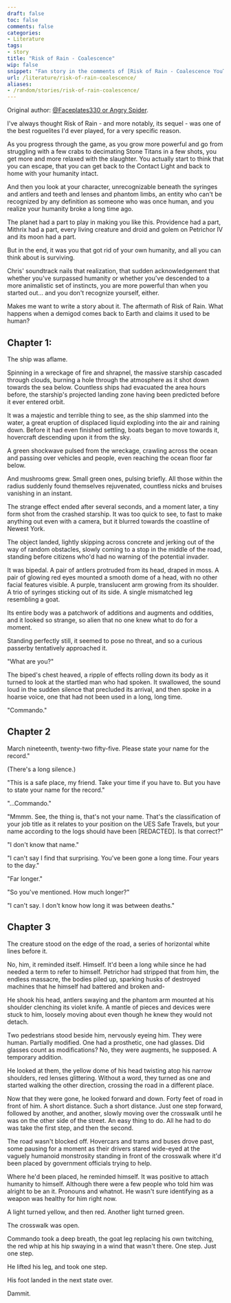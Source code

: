 ```yaml
---
draft: false
toc: false
comments: false
categories:
- Literature
tags:
- story
title: "Risk of Rain - Coalescence"
wip: false
snippet: "Fan story in the comments of [Risk of Rain - Coalescence YouTube video](https://www.youtube.com/watch?v=ysPtBjY8o_A)"
url: /literature/risk-of-rain-coalescence/
aliases:
- /random/stories/risk-of-rain-coalescence/
---
```


Original author: [@Faceplates330 or Angry Spider][ch].


[ch]: https://www.youtube.com/channel/UC5cjj0KMxdLlBQjPz-BK9jQ

I've always thought Risk of Rain - and more notably, its sequel - was one of the
best roguelites I'd ever played, for a very specific reason.

As you progress through the game, as you grow more powerful and go from
struggling with a few crabs to decimating Stone Titans in a few shots, you get
more and more relaxed with the slaughter. You actually start to think that you
can escape, that you can get back to the Contact Light and back to home with
your humanity intact. 

And then you look at your character, unrecognizable beneath the syringes and
antlers and teeth and lenses and phantom limbs, an entity who can't be
recognized by any definition as someone who was once human, and you realize your
humanity broke a long time ago. 

The planet had a part to play in making you like this. Providence had a part,
Mithrix had a part, every living creature and droid and golem on Petrichor IV
and its moon had a part. 

But in the end, it was you that got rid of your own humanity, and all you can
think about is surviving. 

Chris' soundtrack nails that realization, that sudden acknowledgement that
whether you've surpassed humanity or whether you've descended to a more
animalistic set of instincts, you are more powerful than when you started out...
and you don't recognize yourself, either. 

Makes me want to write a story about it. The aftermath of Risk of Rain. What
happens when a demigod comes back to Earth and claims it used to be human?

## Chapter 1:

The ship was aflame. 

Spinning in a wreckage of fire and shrapnel, the massive starship cascaded
through clouds, burning a hole through the atmosphere as it shot down towards
the sea below. Countless ships had evacuated the area hours before, the
starship's projected landing zone having been predicted before it ever entered
orbit.

It was a majestic and terrible thing to see, as the ship slammed into the water,
a great eruption of displaced liquid exploding into the air and raining down.
Before it had even finished settling, boats began to move towards it, hovercraft
descending upon it from the sky. 

A green shockwave pulsed from the wreckage, crawling across the ocean and
passing over vehicles and people, even reaching the ocean floor far below. 

And mushrooms grew. Small green ones, pulsing briefly. All those within the
radius suddenly found themselves rejuvenated, countless nicks and bruises
vanishing in an instant. 

The strange effect ended after several seconds, and a moment later, a tiny form
shot from the crashed starship. It was too quick to see, to fast to make
anything out even with a camera, but it blurred towards the coastline of Newest
York. 

The object landed, lightly skipping across concrete and jerking out of the way
of random obstacles, slowly coming to a stop in the middle of the road, standing
before citizens who'd had no warning of the potential invader. 

It was bipedal. A pair of antlers protruded from its head, draped in moss. A
pair of glowing red eyes mounted a smooth dome of a head, with no other facial
features visible. A purple, translucent arm growing from its shoulder. A trio of
syringes sticking out of its side. A single mismatched leg resembling a goat. 

Its entire body was a patchwork of additions and augments and oddities, and it
looked so strange, so alien that no one knew what to do for a moment.

Standing perfectly still, it seemed to pose no threat, and so a curious passerby
tentatively approached it. 

"What are you?" 

The biped's chest heaved, a ripple of effects rolling down its body as it turned
to look at the startled man who had spoken. It swallowed, the sound loud in the
sudden silence that precluded its arrival, and then spoke in a hoarse voice, one
that had not been used in a long, long time.

"Commando."

## Chapter 2
March nineteenth, twenty-two fifty-five. Please state your name for the record."

(There's a long silence.)

"This is a safe place, my friend. Take your time if you have to. But you have to
state your name for the record."

"...Commando."

"Mmmm. See, the thing is, that's not your name. That's the classification of
your job title as it relates to your position on the UES Safe Travels, but your
name according to the logs should have been [REDACTED]. Is that correct?"

"I don't know that name."

"I can't say I find that surprising. You've been gone a long time. Four years to
the day."

"Far longer."

"So you've mentioned. How much longer?"

"I can't say. I don't know how long it was between deaths."
 
## Chapter 3

The creature stood on the edge of the road, a series of horizontal white lines before it. 

No, him, it reminded itself. Himself. It'd been a long while since he had needed
a term to refer to himself. Petrichor had stripped that from him, the endless
massacre, the bodies piled up, sparking husks of destroyed machines that he
himself had battered and broken and-

He shook his head, antlers swaying and the phantom arm mounted at his shoulder
clenching its violet knife. A mantle of pieces and devices were stuck to him,
loosely moving about even though he knew they would not detach.

Two pedestrians stood beside him, nervously eyeing him. They were human.
Partially modified. One had a prosthetic, one had glasses. Did glasses count as
modifications? No, they were augments, he supposed. A temporary addition. 

He looked at them, the yellow dome of his head twisting atop his narrow
shoulders, red lenses glittering. Without a word, they turned as one and started
walking the other direction, crossing the road in a different place. 

Now that they were gone, he looked forward and down. Forty feet of road in front
of him. A short distance. Such a short distance. Just one step forward, followed
by another, and another, slowly moving over the crosswalk until he was on the
other side of the street. An easy thing to do. All he had to do was take the
first step, and then the second. 

The road wasn't blocked off. Hovercars and trams and buses drove past, some
pausing for a moment as their drivers stared wide-eyed at the vaguely humanoid
monstrosity standing in front of the crosswalk where it'd been placed by
government officials trying to help. 

Where he'd been placed, he reminded himself. It was positive to attach humanity
to himself. Although there were a few people who told him was alright to be an
it. Pronouns and whatnot. He wasn't sure identifying as a weapon was healthy for
him right now. 

A light turned yellow, and then red. Another light turned green. 

The crosswalk was open. 

Commando took a deep breath, the goat leg replacing his own twitching, the red
whip at his hip swaying in a wind that wasn't there. One step. Just one step.

He lifted his leg, and took one step. 

His foot landed in the next state over.

Dammit.